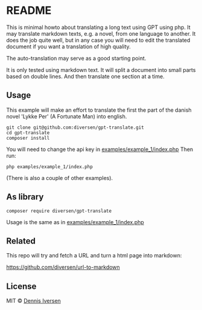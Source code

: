 # README

This is minimal howto about translating a long text using GPT using php.
It may translate markdown texts, e.g. a novel, from one language to another. 
It does the job quite well, but in any case you will need to edit
the translated document if you want a translation of high quality.

The auto-translation may serve as a good starting point. 

It is only tested using markdown text. It will split a document into small
parts based on double lines. And then translate one section at a time. 

## Usage

This example will make an effort to translate the first the part of the danish novel 
'Lykke Per' (A Fortunate Man) into english. 

    git clone git@github.com:diversen/gpt-translate.git
    cd gpt-translate
    composer install

You will need to change the api key in [examples/example_1/index.php](examples/example_1/example/index.php) 
Then run:

    php examples/example_1/index.php

(There is also a couple of other examples).

## As library

    composer require diversen/gpt-translate

Usage is the same as in [examples/example_1/index.php](examples/example_1/index.php)

## Related

This repo will try and fetch a URL and turn a html page into markdown: 

https://github.com/diversen/url-to-markdown

## License

MIT © [Dennis Iversen](https://github.com/diversen)




